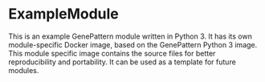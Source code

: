 # ExampleModule
This is an example GenePattern module written in Python 3. It has its own module-specific Docker image, based on the GenePattern Python 3 image. This module specific image contains the source files for better reproducibility and portability. It can be used as a template for future modules.
